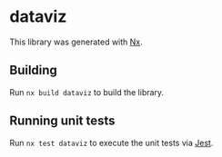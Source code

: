 # dataviz

This library was generated with [Nx](https://nx.dev).

## Building

Run `nx build dataviz` to build the library.

## Running unit tests

Run `nx test dataviz` to execute the unit tests via [Jest](https://jestjs.io).
